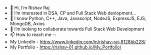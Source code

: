 - 👋 Hi, I’m Rishav Raj
- 👀 I’m interested in DSA, CP and Full Stack Web devlopment...
- 🌱 I know Python, C++, Java, Javascript, NodeJS, ExpressJS, EJS, MongoDB, Axios
- 💞️ I’m looking to collaborate towards Full Stack Web Development
- 📫 How to reach me -:
- My LinkedIn - https://www.linkedin.com/in/rishav-raj-8128bb228/
- My Portfolio - https://rishav-01.github.io/My_Portfolio/

<!---
Rishav-01/Rishav-01 is a ✨ special ✨ repository because its `README.md` (this file) appears on your GitHub profile.
You can click the Preview link to take a look at your changes.
--->
